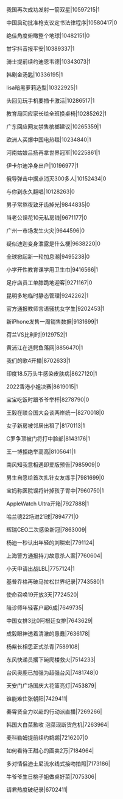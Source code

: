 我国再次成功发射一箭双星|10597215|1

中国启动批准枪支议定书法律程序|10580417|0

绝佳角度俯瞰整个地球|10482151|0

甘宇抖音报平安|10389337|1

骑士提前续约迪恩韦德|10343073|1

韩剧金汤匙|10336195|1

lisa暗黑萝莉造型|10322925|1

头回见玩手机要插卡激活|10286517|1

教育局回应家长给全班换桌椅|10285262|1

广东回应网友禁售槟榔建议|10265359|1

欧洲人买爆中国电热毯|10234840|1

河南姑娘吕扬再拿世界冠军|10225861|1

伊卡尔迪净身出户|10196977|1

俄导弹击中据点消灭300多人|10152434|0

与你到永久翻唱|10128263|0

男子常熬夜致牙齿掉光|9844835|0

当老公误花10元私房钱|9671177|0

广州一市场发生火灾|9644596|0

疑似迪迦变身泄露是什么梗|9638220|0

全球掀起新一轮加息潮|9495238|0

小学开性教育课学用卫生巾|9416566|1

足疗店员工单膝跪地迎客|9271167|0

昆明多地临时静态管理|9242262|1

官方通报教师言语骚扰女学生|9202453|1

新iPhone发售一周销售数据|9131699|1

荷兰VS比利时|9129752|1

黄浦江在逃鳄鱼落网|8856470|1

我们的歌4开播|8702633|1

印度18.5万头牛感染皮肤病|8627120|1

2022香港小姐决赛|8619015|1

宝宝吃饭时跟爷爷举杯|8278790|0

王毅在联合国大会谈两岸统一|8270018|0

女子新房被邻居出租了|8170113|1

C罗争顶被门将打中脸部|8143176|1

王一博拒绝举高高|8105641|1

南风知我意相遇即爱版预告|7985909|0

男生自愿给首次扎针女友练手|7981699|0

宝妈称医院误将针掉孩子胃中|7960750|1

AppleWatch Ultra开箱|7927888|1

哈兰德22场进21球|7894771|0

辉瑞CEO二次感染新冠|7863009|

杨迪一秒认出年轻的刘畊宏|7791124|

上海警方通报持刀故意杀人案|7760604|

小天申请出战LBL|7757124|1

基普乔格再破马拉松世界纪录|7743580|1

使命召唤19开放3天|7724520|

陪诊师年轻客户超6成|7649735|

中国女排3比0阿根廷女排|7643629|

成毅眼神透着清澈的愚蠢|7636178|

杨紫长相思正式杀青|7589108|

东风快递员撂下碗爬楼救火|7514233|

台风奥鹿已加强为超强台风|7481748|0

天安门广场国庆大花篮亮灯|7453879|

谁能难住张朝阳|7429411|

秦霄贤全力以赴的行动派直播|7269266|

韩国大白菜歉收 泡菜现断货危机|7263964|

麦科勒姆提前续约鹈鹕|7216207|0

如何看待王甜心的画卖2万|7184964|

多对情侣迪士尼流水线式接吻拍照|7173186|

牛爷爷生日桃子姐做桌好菜|7075306|

请君热度破纪录|6702411|

